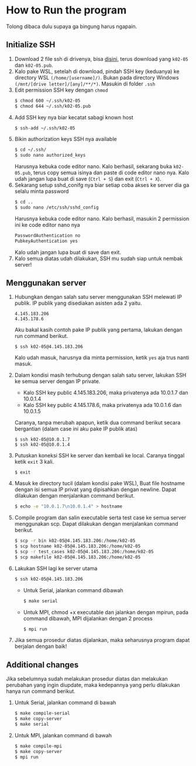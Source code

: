 # How to Run the program
Tolong dibaca dulu supaya ga bingung harus ngapain.

## Initialize SSH
1. Download 2 file ssh di drivenya, bisa [disini](https://drive.google.com/drive/folders/1rCcgEeF72cAzuxSro-eWT64wC0jnG7h6?usp=sharing), terus download yang ```k02-05``` dan ```k02-05.pub```.
2. Kalo pake WSL, setelah di download, pindah SSH key (keduanya) ke directory WSL ```(/home/[username]/)```. Bukan pada directory Windows ```(/mnt/[drive letter]/[any]/**/*)```. Masukin di folder ```.ssh```
3. Edit permission SSH key dengan ```chmod```
    ```bash
    $ chmod 600 ~/.ssh/k02-05
    $ chmod 644 ~/.ssh/k02-05.pub
    ```
4. Add SSH key nya biar kecatat sabagi known host
    ```bash
    $ ssh-add ~/.ssh/k02-05
    ```
5. Bikin authorization keys SSH nya available
    ```bash
    $ cd ~/.ssh/
    $ sudo nano authorized_keys
    ```
    Harusnya kebuka code editor nano. Kalo berhasil, sekarang buka ```k02-05.pub```, terus copy semua isinya dan paste di code editor nano nya.
    Kalo udah jangan lupa buat di save (```Ctrl + S```) dan exit (```Ctrl + X```).
6. Sekarang setup sshd_conifg nya biar setiap coba akses ke server dia ga selalu minta password
    ```bash
    $ cd ..
    $ sudo nano /etc/ssh/sshd_config
    ```
    Harusnya kebuka code editor nano. Kalo berhasil, masukin 2 permission ini ke code editor nano nya
    ```bash
    PasswordAuthentication no
    PubkeyAuthentication yes
    ```
    Kalo udah jangan lupa buat di save dan exit.
7. Kalo semua diatas udah dilakukan, SSH mu sudah siap untuk nembak server!

## Menggunakan server
1. Hubungkan dengan salah satu server menggunakan SSH melewati IP publik. 
IP publik yang disediakan asisten ada 2 yaitu.
    ```
    4.145.183.206
    4.145.178.6
    ```
    Aku bakal kasih contoh pake IP publik yang pertama, lakukan dengan run command berikut.
    ```base
    $ ssh k02-05@4.145.183.206
    ```
    Kalo udah masuk, harusnya dia minta permission, ketik ```yes``` aja trus nanti masuk.
2. Dalam kondisi masih terhubung dengan salah satu server, lakukan SSH ke semua server dengan IP private.
    - Kalo SSH key public 4.145.183.206, maka privatenya ada 10.0.1.7 dan 10.0.1.4
    - Kalo SSH key public 4.145.178.6, maka privatenya ada 10.0.1.6 dan 10.0.1.5 <br>
    
    Caranya, tanpa merubah apapun, ketik dua command berikut secara bergantian (dalam case ini aku pake IP publik atas)
    ```base
    $ ssh k02-05@10.0.1.7
    $ ssh k02-05@10.0.1.4
    ```
3. Putuskan koneksi SSH ke server dan kembali ke local. Caranya tinggal ketik ```exit``` 3 kali.
    ```base
    $ exit
    ```
4. Masuk ke directory tucil (dalam kondisi pake WSL), Buat file hostname dengan isi semua IP privat yang dipisahkan dengan newline. Dapat dilakukan dengan menjalankan command berikut.
    ```bash
    $ echo -e "10.0.1.7\n10.0.1.4" > hostname
    ```
5. Compile program dan salin executable serta test case ke semua server menggunakan scp. Dapat dilakukan dengan menjalankan command berikut.
    ```bash
    $ scp -r bin k02-05@4.145.183.206:/home/k02-05
    $ scp hostname k02-05@4.145.183.206:/home/k02-05
    $ scp -r test_cases k02-05@4.145.183.206:/home/k02-05
    $ scp makefile k02-05@4.145.183.206:/home/k02-05
    ```
6. Lakukan SSH lagi ke server utama
    ```bash
    $ ssh k02-05@4.145.183.206
    ```
    - Untuk Serial, jalankan command dibawah
        ```bash
        $ make serial
        ```
    - Untuk MPI, chmod +x executable dan jalankan dengan mpirun, pada command dibawah, MPI dijalankan dengan 2 process
        ```bash
        $ mpi run
        ```
7. Jika semua prosedur diatas dijalankan, maka seharusnya program dapat berjalan dengan baik!

## Additional changes
Jika sebelumnya sudah melakukan prosedur diatas dan melakukan perubahan yang ingin diupdate, maka kedepannya yang perlu dilakukan hanya run command berikut.
1. Untuk Serial, jalankan command di bawah
    ```bash
    $ make compile-serial
    $ make copy-server
    $ make serial
    ```
2. Untuk MPI, jalankan command di bawah
    ```bash
    $ make compile-mpi
    $ make copy-server
    $ mpi run
    ```